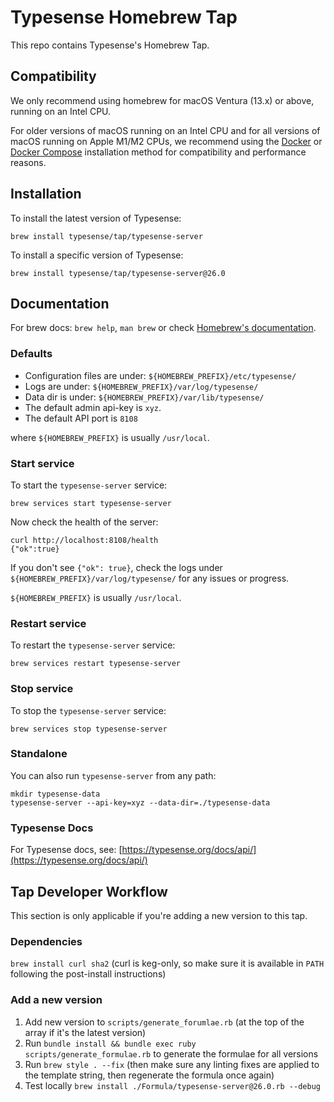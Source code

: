 # Typesense Homebrew Tap

This repo contains Typesense's Homebrew Tap.

## Compatibility

We only recommend using homebrew for macOS Ventura (13.x) or above, running on an Intel CPU.

For older versions of macOS running on an Intel CPU and for all versions of macOS running on Apple M1/M2 CPUs, we recommend using the [Docker](https://typesense.org/docs/guide/install-typesense.html#docker) or [Docker Compose](https://typesense.org/docs/guide/install-typesense.html#docker-compose) installation method for compatibility and performance reasons.

## Installation

To install the latest version of Typesense:

```
brew install typesense/tap/typesense-server
```

To install a specific version of Typesense:

```
brew install typesense/tap/typesense-server@26.0
```

## Documentation

For brew docs: `brew help`, `man brew` or check [Homebrew's documentation](https://docs.brew.sh).

### Defaults

- Configuration files are under: `${HOMEBREW_PREFIX}/etc/typesense/`
- Logs are under: `${HOMEBREW_PREFIX}/var/log/typesense/`
- Data dir is under: `${HOMEBREW_PREFIX}/var/lib/typesense/`
- The default admin api-key is `xyz`.
- The default API port is `8108`

where `${HOMEBREW_PREFIX}` is usually `/usr/local`.

### Start service

To start the `typesense-server` service:

```
brew services start typesense-server
```

Now check the health of the server:

```
curl http://localhost:8108/health
{"ok":true}
```

If you don't see `{"ok": true}`, check the logs under `${HOMEBREW_PREFIX}/var/log/typesense/` for any issues or progress.

`${HOMEBREW_PREFIX}` is usually `/usr/local`.

### Restart service

To restart the `typesense-server` service:

```
brew services restart typesense-server
```

### Stop service

To stop the `typesense-server` service:

```
brew services stop typesense-server
```

### Standalone

You can also run `typesense-server` from any path:

```
mkdir typesense-data
typesense-server --api-key=xyz --data-dir=./typesense-data
```

### Typesense Docs

For Typesense docs, see: [https://typesense.org/docs/api/](https://typesense.org/docs/api/)

## Tap Developer Workflow

This section is only applicable if you're adding a new version to this tap.

### Dependencies

`brew install curl sha2` (curl is keg-only, so make sure it is available in `PATH` following the post-install instructions)

### Add a new version

1. Add new version to `scripts/generate_forumlae.rb` (at the top of the array if it's the latest version)
2. Run `bundle install && bundle exec ruby scripts/generate_formulae.rb` to generate the formulae for all versions
3. Run `brew style . --fix` (then make sure any linting fixes are applied to the template string, then regenerate the formula once again)
4. Test locally `brew install ./Formula/typesense-server@26.0.rb --debug`

